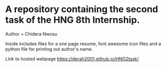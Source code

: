 # A repository containing the second task of the HNG 8th Internship. 
Author = Chidera Nwosu

Inside includes files for a one page resume, font awesome icon files and a python file for printing out author's name.

Link to hosted webpage https://derah2001.github.io/HNG2task/
